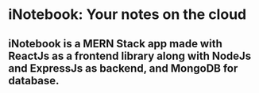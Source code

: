 # iNotebook: Your notes on the cloud

## iNotebook is a MERN Stack app made with ReactJs as a frontend library along with NodeJs and ExpressJs as backend, and MongoDB for database.

